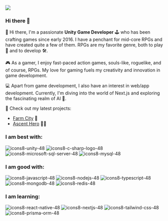 ![](https://komarev.com/ghpvc/?username=nbhung100914&color=blueviolet&style=flat-square)

### Hi there 👋

👋 Hi there, I'm a passionate **Unity Game Developer** 🕹️ who has been crafting games since early 2016. I have a penchant for mid-core RPGs and have created quite a few of them. RPGs are my favorite genre, both to play 🎲 and to develop 🛠️.

🎮 As a gamer, I enjoy fast-paced action games, souls-like, roguelike, and of course, RPGs. My love for gaming fuels my creativity and innovation in game development.

💻 Apart from game development, I also have an interest in web/app development. Currently, I'm diving into the world of Next.js and exploring the fascinating realm of AI 🤖.

🔭 Check out my latest projects:
- [Farm City](https://play.google.com/store/apps/details?id=com.citybay.farming.citybuilding) 🏡
- [Ascent Hero](https://play.google.com/store/apps/details?id=com.zenstone.ascenthero) 🦸‍♂️

### I am best with:
![icons8-unity-48](https://github.com/hnb-rabear/hnb-rabear/assets/9100041/75c41fb3-e394-49a0-9be1-4c46081b30e7)
![icons8-c-sharp-logo-48](https://github.com/hnb-rabear/hnb-rabear/assets/9100041/b7038cf2-5cfa-4d58-a2c3-54a1b7f10622)
![icons8-microsoft-sql-server-48](https://github.com/hnb-rabear/hnb-rabear/assets/9100041/600f0b05-c1c8-4c97-945a-ff8e7dfe21f8)
![icons8-mysql-48](https://github.com/hnb-rabear/hnb-rabear/assets/9100041/b962c44d-1680-4d58-8c7b-4a79ed601515)

### I am good with:
![icons8-javascript-48](https://github.com/hnb-rabear/hnb-rabear/assets/9100041/7d57ecfa-bad0-437d-bd2a-0f003621d8dc)
![icons8-nodejs-48](https://github.com/hnb-rabear/hnb-rabear/assets/9100041/bc914c12-0533-49d1-9c6e-6c225fda4493)
![icons8-typescript-48](https://github.com/hnb-rabear/hnb-rabear/assets/9100041/fb4c91af-6060-4a8b-bf93-5cfd6d8df4bb)
![icons8-mongodb-48](https://github.com/hnb-rabear/hnb-rabear/assets/9100041/79d40b9a-5c2b-4a00-89b4-3adeb949e1f4)
![icons8-redis-48](https://github.com/hnb-rabear/hnb-rabear/assets/9100041/cdba2278-7a2c-45f9-88f1-47d3c9ecc1ec)

### I am learning:
![icons8-react-native-48](https://github.com/hnb-rabear/hnb-rabear/assets/9100041/b9fe241c-572f-4749-a295-0d2b798a4298)
![icons8-nextjs-48](https://github.com/hnb-rabear/hnb-rabear/assets/9100041/61813754-89b8-4805-810b-e604bcece653)
![icons8-tailwind-css-48](https://github.com/hnb-rabear/hnb-rabear/assets/9100041/5c9c5c89-1051-4627-9ec9-4dbcfb83a031)
![icons8-prisma-orm-48](https://github.com/hnb-rabear/hnb-rabear/assets/9100041/a463bd96-db94-45f6-a688-e326b7df5f4d)
